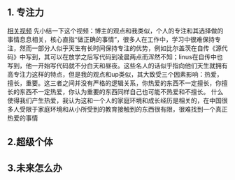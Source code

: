 ## 1. 专注力
[相关视频](https://www.bilibili.com/video/BV1H4y4BRE3S?spm_id_from=333.788.videopod.sections&vd_source=c36be00742276d67b1ee90a5240e8132)
先小结一下这个视频：博主的观点和我类似，个人的专注和其选择做的事情息息相关，核心直指“做正确的事情”，很多人在工作中，学习中很难保持专注，然而一部分人似乎天生有长时间保持专注的优势，例如比尔盖茨在自传《源代码》中写到，其可以在放学之后写代码到凌晨两点而浑然不知；linus在自传中也写到，他一开始写代码就不分白天和昼夜。这些名人的话似乎指向他们天生就拥有高专注力这样的特点，但是我的观点和up类似，其大致受三个因素影响：热爱，擅长，重要。这三者之间并没有严格的逻辑关系，你热爱的东西不一定擅长，你擅长的东西不一定热爱，你认为重要的东西同样自己也可能不热爱和不擅长。
什么使得我们产生热爱，我认为这和一个人的家庭环境和成长经历是相关的，在中国很多人受限于家庭环境和从小所受到的教育接触到的东西很有限，很难找到一个真正热爱的事情


## 2.超级个体


## 3.未来怎么办